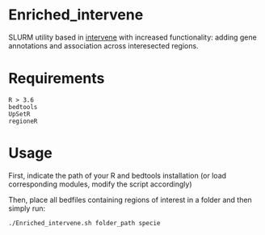 # Enriched_intervene

SLURM utility based in [intervene](https://github.com/asntech/intervene) with increased functionality: adding gene annotations and association across interesected regions.

# Requirements

    R > 3.6
    bedtools
    UpSetR
    regioneR

# Usage

First, indicate the path of your R and bedtools installation (or load corresponding modules, modify the script accordingly)

Then, place all bedfiles containing regions of interest in a folder and then simply run:

```./Enriched_intervene.sh folder_path specie``` <br/>
